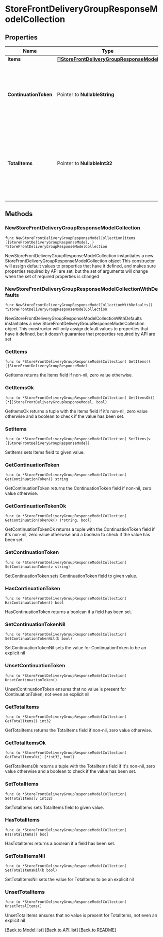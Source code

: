 # StoreFrontDeliveryGroupResponseModelCollection

## Properties

Name | Type | Description | Notes
------------ | ------------- | ------------- | -------------
**Items** | [**[]StoreFrontDeliveryGroupResponseModel**](StoreFrontDeliveryGroupResponseModel.md) | List of items. | 
**ContinuationToken** | Pointer to **NullableString** | If present, indicates to the caller that the query was not complete, and they should call the API again specifying the continuation token as a query parameter. | [optional] 
**TotalItems** | Pointer to **NullableInt32** | Indicates the total number of items in the collection, which may be more than the number of Items returned, if there is a ContinuationToken.  Only returned in the response to &#x60;$search&#x60; APIs. | [optional] 

## Methods

### NewStoreFrontDeliveryGroupResponseModelCollection

`func NewStoreFrontDeliveryGroupResponseModelCollection(items []StoreFrontDeliveryGroupResponseModel, ) *StoreFrontDeliveryGroupResponseModelCollection`

NewStoreFrontDeliveryGroupResponseModelCollection instantiates a new StoreFrontDeliveryGroupResponseModelCollection object
This constructor will assign default values to properties that have it defined,
and makes sure properties required by API are set, but the set of arguments
will change when the set of required properties is changed

### NewStoreFrontDeliveryGroupResponseModelCollectionWithDefaults

`func NewStoreFrontDeliveryGroupResponseModelCollectionWithDefaults() *StoreFrontDeliveryGroupResponseModelCollection`

NewStoreFrontDeliveryGroupResponseModelCollectionWithDefaults instantiates a new StoreFrontDeliveryGroupResponseModelCollection object
This constructor will only assign default values to properties that have it defined,
but it doesn't guarantee that properties required by API are set

### GetItems

`func (o *StoreFrontDeliveryGroupResponseModelCollection) GetItems() []StoreFrontDeliveryGroupResponseModel`

GetItems returns the Items field if non-nil, zero value otherwise.

### GetItemsOk

`func (o *StoreFrontDeliveryGroupResponseModelCollection) GetItemsOk() (*[]StoreFrontDeliveryGroupResponseModel, bool)`

GetItemsOk returns a tuple with the Items field if it's non-nil, zero value otherwise
and a boolean to check if the value has been set.

### SetItems

`func (o *StoreFrontDeliveryGroupResponseModelCollection) SetItems(v []StoreFrontDeliveryGroupResponseModel)`

SetItems sets Items field to given value.


### GetContinuationToken

`func (o *StoreFrontDeliveryGroupResponseModelCollection) GetContinuationToken() string`

GetContinuationToken returns the ContinuationToken field if non-nil, zero value otherwise.

### GetContinuationTokenOk

`func (o *StoreFrontDeliveryGroupResponseModelCollection) GetContinuationTokenOk() (*string, bool)`

GetContinuationTokenOk returns a tuple with the ContinuationToken field if it's non-nil, zero value otherwise
and a boolean to check if the value has been set.

### SetContinuationToken

`func (o *StoreFrontDeliveryGroupResponseModelCollection) SetContinuationToken(v string)`

SetContinuationToken sets ContinuationToken field to given value.

### HasContinuationToken

`func (o *StoreFrontDeliveryGroupResponseModelCollection) HasContinuationToken() bool`

HasContinuationToken returns a boolean if a field has been set.

### SetContinuationTokenNil

`func (o *StoreFrontDeliveryGroupResponseModelCollection) SetContinuationTokenNil(b bool)`

 SetContinuationTokenNil sets the value for ContinuationToken to be an explicit nil

### UnsetContinuationToken
`func (o *StoreFrontDeliveryGroupResponseModelCollection) UnsetContinuationToken()`

UnsetContinuationToken ensures that no value is present for ContinuationToken, not even an explicit nil
### GetTotalItems

`func (o *StoreFrontDeliveryGroupResponseModelCollection) GetTotalItems() int32`

GetTotalItems returns the TotalItems field if non-nil, zero value otherwise.

### GetTotalItemsOk

`func (o *StoreFrontDeliveryGroupResponseModelCollection) GetTotalItemsOk() (*int32, bool)`

GetTotalItemsOk returns a tuple with the TotalItems field if it's non-nil, zero value otherwise
and a boolean to check if the value has been set.

### SetTotalItems

`func (o *StoreFrontDeliveryGroupResponseModelCollection) SetTotalItems(v int32)`

SetTotalItems sets TotalItems field to given value.

### HasTotalItems

`func (o *StoreFrontDeliveryGroupResponseModelCollection) HasTotalItems() bool`

HasTotalItems returns a boolean if a field has been set.

### SetTotalItemsNil

`func (o *StoreFrontDeliveryGroupResponseModelCollection) SetTotalItemsNil(b bool)`

 SetTotalItemsNil sets the value for TotalItems to be an explicit nil

### UnsetTotalItems
`func (o *StoreFrontDeliveryGroupResponseModelCollection) UnsetTotalItems()`

UnsetTotalItems ensures that no value is present for TotalItems, not even an explicit nil

[[Back to Model list]](../README.md#documentation-for-models) [[Back to API list]](../README.md#documentation-for-api-endpoints) [[Back to README]](../README.md)


